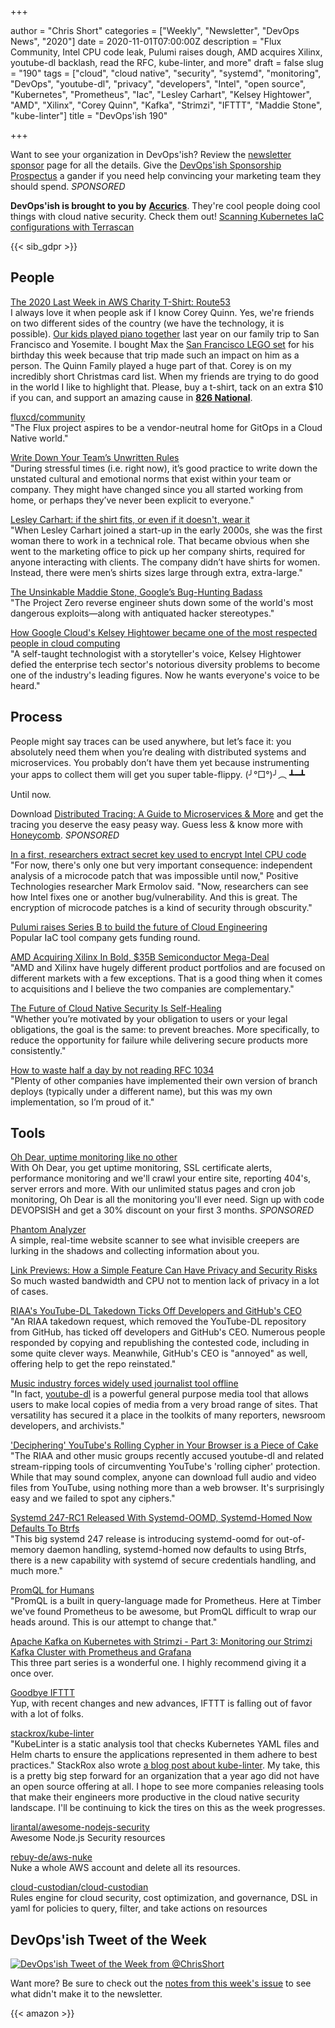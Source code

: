 +++

author = "Chris Short"
categories = ["Weekly", "Newsletter", "DevOps News", "2020"]
date = 2020-11-01T07:00:00Z
description = "Flux Community, Intel CPU code leak, Pulumi raises dough, AMD acquires Xilinx, youtube-dl backlash, read the RFC, kube-linter, and more"
draft = false
slug = "190"
tags = ["cloud", "cloud native", "security", "systemd", "monitoring", "DevOps", "youtube-dl", "privacy", "developers", "Intel", "open source", "Kubernetes", "Prometheus", "Iac", "Lesley Carhart", "Kelsey Hightower", "AMD", "Xilinx", "Corey Quinn", "Kafka", "Strimzi", "IFTTT", "Maddie Stone", "kube-linter"]
title = "DevOps'ish 190"

+++

Want to see your organization in DevOps'ish? Review the [newsletter sponsor](https://devopsish.com/sponsor/) page for all the details. Give the [DevOps'ish Sponsorship Prospectus](https://devopsi.sh/prospectus?utm_source=newsletter&utm_medium=devopsish&utm_campaign=190) a gander if you need help convincing your marketing team they should spend. *SPONSORED*

**DevOps'ish is brought to you by** [**Accurics**](https://www.accurics.com/). They're cool people doing cool things with cloud native security. Check them out! [Scanning Kubernetes IaC configurations with Terrascan](https://community.accurics.com/t/scanning-kubernetes-iac-configurations-with-terrascan/51)

{{< sib_gdpr >}}

## People

[The 2020 Last Week in AWS Charity T-Shirt: Route53](https://www.customink.com/fundraising/route53?utm_source=newsletter&utm_medium=devopsish&utm_campaign=190)  
I always love it when people ask if I know Corey Quinn. Yes, we're friends on two different sides of the country (we have the technology, it is possible). [Our kids played piano together](https://twitter.com/QuinnyPig/status/1186319925901586432) last year on our family trip to San Francisco and Yosemite. I bought Max the [San Francisco LEGO set](https://amzn.to/3oKpqT2) for his birthday this week because that trip made such an impact on him as a person. The Quinn Family played a huge part of that. Corey is on my incredibly short Christmas card list. When my friends are trying to do good in the world I like to highlight that. Please, buy a t-shirt, tack on an extra $10 if you can, and support an amazing cause in [**826 National**](https://826national.org/).

[fluxcd/community](https://github.com/fluxcd/community)  
"The Flux project aspires to be a vendor-neutral home for GitOps in a Cloud Native world."

[Write Down Your Team’s Unwritten Rules](https://hbr.org/2020/10/write-down-your-teams-unwritten-rules)  
"During stressful times (i.e. right now), it’s good practice to write down the unstated cultural and emotional norms that exist within your team or company. They might have changed since you all started working from home, or perhaps they’ve never been explicit to everyone."

[Lesley Carhart: if the shirt fits, or even if it doesn't, wear it](https://www.scmagazine.com/women-in-it-security/power-players/lesley-carhart-if-the-shirt-fits-or-even-if-it-doesnt-wear-it/)  
"When Lesley Carhart joined a start-up in the early 2000s, she was the first woman there to work in a technical role. That became obvious when she went to the marketing office to pick up her company shirts, required for anyone interacting with clients. The company didn’t have shirts for women. Instead, there were men’s shirts sizes large through extra, extra-large."

[The Unsinkable Maddie Stone, Google’s Bug-Hunting Badass](https://www.wired.com/story/maddie-stone-project-zero-reverse-engineering/)  
"The Project Zero reverse engineer shuts down some of the world's most dangerous exploits—along with antiquated hacker stereotypes."

[How Google Cloud's Kelsey Hightower became one of the most respected people in cloud computing](https://www.protocol.com/kelsey-hightower-google-cloud)  
"A self-taught technologist with a storyteller's voice, Kelsey Hightower defied the enterprise tech sector's notorious diversity problems to become one of the industry's leading figures. Now he wants everyone's voice to be heard."

## Process

People might say traces can be used anywhere, but let’s face it: you absolutely need them when you’re dealing with distributed systems and microservices. You probably don’t have them yet because instrumenting your apps to collect them will get you super table-flippy. (╯°□°)╯︵ ┻━┻

Until now.

Download [Distributed Tracing: A Guide to Microservices & More](https://info.honeycomb.io/distributed-tracing-with-honeycomb-lp-devopsish?&utm_source=devopsish&utm_medium=newsletter&utm_campaign=ad&utm_content=distributed-tracing-guide-for-microservices-and-more-honeycomb-lp-devopsish) and get the tracing you deserve the easy peasy way. Guess less & know more with [Honeycomb](https://ui.honeycomb.io/signup/?&utm_source=devopsish&utm_medium=newsletter&utm_campaign=ad&utm_content=product-signup). *SPONSORED*

[In a first, researchers extract secret key used to encrypt Intel CPU code](https://arstechnica.com/gadgets/2020/10/in-a-first-researchers-extract-secret-key-used-to-encrypt-intel-cpu-code/)  
"For now, there's only one but very important consequence: independent analysis of a microcode patch that was impossible until now," Positive Technologies researcher Mark Ermolov said. "Now, researchers can see how Intel fixes one or another bug/vulnerability. And this is great. The encryption of microcode patches is a kind of security through obscurity."

[Pulumi raises Series B to build the future of Cloud Engineering](https://www.pulumi.com/blog/series-b/)  
Popular IaC tool company gets funding round.

[AMD Acquiring Xilinx In Bold, $35B Semiconductor Mega-Deal](https://www.forbes.com/sites/patrickmoorhead/2020/10/27/amd-acquiring-xilinx-in-bold-35b-semiconductor-mega-deal/?sh=7d436b6e492a)  
"AMD and Xilinx have hugely different product portfolios and are focused on different markets with a few exceptions. That is a good thing when it comes to acquisitions and I believe the two companies are complementary."

[The Future of Cloud Native Security Is Self-Healing](https://thenewstack.io/the-future-of-cloud-native-security-is-self-healing/)  
"Whether you’re motivated by your obligation to users or your legal obligations, the goal is the same: to prevent breaches. More specifically, to reduce the opportunity for failure while delivering secure products more consistently."

[How to waste half a day by not reading RFC 1034](https://m.signalvnoise.com/how-to-waste-half-a-day-by-not-reading-rfc-1034/)  
"Plenty of other companies have implemented their own version of branch deploys (typically under a different name), but this was my own implementation, so I’m proud of it."

## Tools

[Oh Dear, uptime monitoring like no other](https://ohdear.app/)  
With Oh Dear, you get uptime monitoring, SSL certificate alerts, performance monitoring and we'll crawl your entire site, reporting 404's, server errors and more. With our unlimited status pages and cron job monitoring, Oh Dear is all the monitoring you'll ever need. Sign up with code DEVOPSISH and get a 30% discount on your first 3 months. *SPONSORED*

[Phantom Analyzer](https://usephantom.com/devopsish.com)  
A simple, real-time website scanner to see what invisible creepers are lurking in the shadows and collecting information about you.

[Link Previews: How a Simple Feature Can Have Privacy and Security Risks](https://www.mysk.blog/2020/10/25/link-previews/)  
So much wasted bandwidth and CPU not to mention lack of privacy in a lot of cases.

[RIAA's YouTube-DL Takedown Ticks Off Developers and GitHub's CEO](https://torrentfreak.com/riaas-youtube-dl-takedown-ticks-of-developers-and-githubs-ceo-201027/)  
"An RIAA takedown request, which removed the YouTube-DL repository from GitHub, has ticked off developers and GitHub's CEO. Numerous people responded by copying and republishing the contested code, including in some quite clever ways. Meanwhile, GitHub's CEO is "annoyed" as well, offering help to get the repo reinstated."

[Music industry forces widely used journalist tool offline](https://freedom.press/news/riaa-github-youtube-dl-journalist-tool/)  
"In fact, [youtube-dl](https://youtube-dl.org/) is a powerful general purpose media tool that allows users to make local copies of media from a very broad range of sites. That versatility has secured it a place in the toolkits of many reporters, newsroom developers, and archivists."

['Deciphering' YouTube's Rolling Cypher in Your Browser is a Piece of Cake](https://torrentfreak.com/deciphering-youtubes-rolling-cypher-in-your-browser-is-a-piece-of-cake-201030/)  
"The RIAA and other music groups recently accused youtube-dl and related stream-ripping tools of circumventing YouTube's 'rolling cipher' protection. While that may sound complex, anyone can download full audio and video files from YouTube, using nothing more than a web browser. It's surprisingly easy and we failed to spot any ciphers."

[Systemd 247-RC1 Released With Systemd-OOMD, Systemd-Homed Now Defaults To Btrfs](https://www.phoronix.com/scan.php?page=news_item&px=systemd-247-rc1)  
"This big systemd 247 release is introducing systemd-oomd for out-of-memory daemon handling, systemd-homed now defaults to using Btrfs, there is a new capability with systemd of secure credentials handling, and much more."

[PromQL for Humans](https://timber.io/blog/promql-for-humans/)  
"PromQL is a built in query-language made for Prometheus. Here at Timber we've found Prometheus to be awesome, but PromQL difficult to wrap our heads around. This is our attempt to change that."

[Apache Kafka on Kubernetes with Strimzi - Part 3: Monitoring our Strimzi Kafka Cluster with Prometheus and Grafana](https://snourian.com/kafka-kubernetes-strimzi-part-3-monitoring-strimzi-kafka-with-prometheus-grafana/#more-118)  
This three part series is a wonderful one. I highly recommend giving it a once over.

[Goodbye IFTTT](https://benjamincongdon.me/blog/2020/10/30/Goodbye-IFTTT/)  
Yup, with recent changes and new advances, IFTTT is falling out of favor with a lot of folks.

[stackrox/kube-linter](https://github.com/stackrox/kube-linter)  
"KubeLinter is a static analysis tool that checks Kubernetes YAML files and Helm charts to ensure the applications represented in them adhere to best practices." StackRox also wrote [a blog post about kube-linter](https://www.stackrox.com/post/2020/10/introducing-kubelinter-an-open-source-linter-for-kubernetes/?utm_source=newsletter&utm_medium=devopsish&utm_campaign=190). My take, this is a pretty big step forward for an organization that a year ago did not have an open source offering at all. I hope to see more companies releasing tools that make their engineers more productive in the cloud native security landscape. I'll be continuing to kick the tires on this as the week progresses.

[lirantal/awesome-nodejs-security](https://github.com/lirantal/awesome-nodejs-security)  
Awesome Node.js Security resources

[rebuy-de/aws-nuke](https://github.com/rebuy-de/aws-nuke)  
Nuke a whole AWS account and delete all its resources.

[cloud-custodian/cloud-custodian](https://github.com/cloud-custodian/cloud-custodian)  
Rules engine for cloud security, cost optimization, and governance, DSL in yaml for policies to query, filter, and take actions on resources

## DevOps'ish Tweet of the Week

[![DevOps'ish Tweet of the Week from @ChrisShort](/images/190-devopsish-tweet-of-the-week.png)](https://twitter.com/ChrisShort/status/1322191857187721217)

Want more? Be sure to check out the [notes from this week's issue](https://devopsish.com/190/notes/) to see what didn't make it to the newsletter.

{{< amazon >}}

